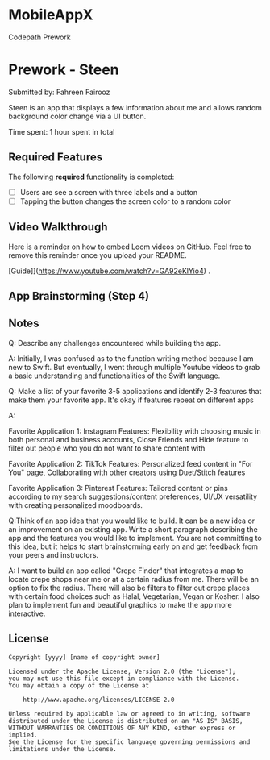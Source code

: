 # MobileAppX
Codepath Prework

# Prework - Steen

Submitted by: Fahreen Fairooz

Steen is an app that displays a few information about me and allows random background color change via a UI button. 

Time spent: 1 hour spent in total

## Required Features

The following **required** functionality is completed:

- [ ] Users are see a screen with three labels and a button
- [ ] Tapping the button changes the screen color to a random color
 
## Video Walkthrough

Here is a reminder on how to embed Loom videos on GitHub. Feel free to remove this reminder once you upload your README. 

[Guide]](https://www.youtube.com/watch?v=GA92eKlYio4) .

## App Brainstorming (Step 4)

## Notes

Q: Describe any challenges encountered while building the app.

A: Initially, I was confused as to the function writing method because I am new to Swift. But eventually, I went through multiple Youtube videos to  grab a basic understanding and functionalities of the Swift language.


Q: Make a list of your favorite 3-5 applications and identify 2-3 features that make them your favorite app. It's okay if features repeat on different apps

A: 

Favorite Application 1: Instagram
Features: Flexibility with choosing music in both personal and business accounts, Close Friends and Hide feature to filter out people who you do not want to share content with

Favorite Application 2: TikTok
Features: Personalized feed content in "For You" page, Collaborating with other creators using Duet/Stitch features

Favorite Application 3: Pinterest
Features: Tailored content or pins according to my search suggestions/content preferences, UI/UX versatility with creating personalized moodboards. 

Q:Think of an app idea that you would like to build. It can be a new idea or an improvement on an existing app. Write a short paragraph describing the app and the features you would like to implement. You are not committing to this idea, but it helps to start brainstorming early on and get feedback from your peers and instructors.

A: I want to build an app called "Crepe Finder" that integrates a map to locate crepe shops near me or at a certain radius from me. There will be an option to fix the radius. There will also be filters to filter out crepe places with certain food choices such as Halal, Vegetarian, Vegan or Kosher. I also plan to implement fun and beautiful graphics to make the app more interactive.

## License

    Copyright [yyyy] [name of copyright owner]

    Licensed under the Apache License, Version 2.0 (the "License");
    you may not use this file except in compliance with the License.
    You may obtain a copy of the License at

        http://www.apache.org/licenses/LICENSE-2.0

    Unless required by applicable law or agreed to in writing, software
    distributed under the License is distributed on an "AS IS" BASIS,
    WITHOUT WARRANTIES OR CONDITIONS OF ANY KIND, either express or implied.
    See the License for the specific language governing permissions and
    limitations under the License.
